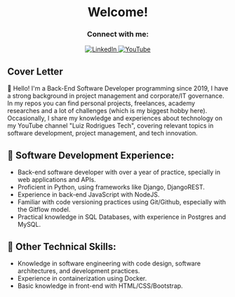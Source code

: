 <div align="center">
  
# Welcome!
</div>

<h3 align="center">Connect with me:</h3>

<p align="center">
    <a href="https://www.linkedin.com/in/luizrodgs">
        <img src="https://img.shields.io/badge/LinkedIn-0077B5?style=for-the-badge&logo=linkedin&logoColor=white" alt="LinkedIn">
    </a>
    <a href="https://www.youtube.com/channel/UCvSBRcVhy6Fm81D6lnBTv1Q">
        <img src="https://img.shields.io/badge/YouTube-%23FF0000.svg?style=for-the-badge&logo=YouTube&logoColor=white" alt="YouTube">
    </a>
</p>

## Cover Letter
👋 Hello! I'm a Back-End Software Developer programming since 2019, I have a strong background in project management and corporate/IT governance. In my repos you can find personal projects, freelances, academy researches and a lot of challenges (which is my biggest hobby here).
Occasionally, I share my knowledge and experiences about technology on my YouTube channel "Luiz Rodrigues Tech", covering relevant topics in software development, project management, and tech innovation.

## 🚀 Software Development Experience:
* Back-end software developer with over a year of practice, specially in web applications and APIs.
* Proficient in Python, using frameworks like Django, DjangoREST.
* Experience in back-end JavaScript with NodeJS.
* Familiar with code versioning practices using Git/Github, especially with the Gitflow model.
* Practical knowledge in SQL Databases, with experience in Postgres and MySQL.

## 🔧 Other Technical Skills:
* Knowledge in software engineering with code design, software architectures, and development practices.
* Experience in containerization using Docker.
* Basic knowledge in front-end with HTML/CSS/Bootstrap.
